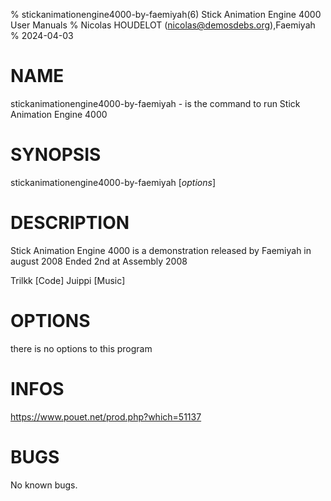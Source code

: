 % stickanimationengine4000-by-faemiyah(6) Stick Animation Engine 4000 User Manuals
% Nicolas HOUDELOT (nicolas@demosdebs.org),Faemiyah
% 2024-04-03

# NAME
stickanimationengine4000-by-faemiyah - is the command to run Stick Animation Engine 4000 

# SYNOPSIS
stickanimationengine4000-by-faemiyah [*options*]

# DESCRIPTION
Stick Animation Engine 4000 is a demonstration released by Faemiyah in august 2008
Ended 2nd at Assembly 2008

Trilkk [Code]
Juippi [Music]

# OPTIONS
there is no options to this program

# INFOS
https://www.pouet.net/prod.php?which=51137

# BUGS
No known bugs.
